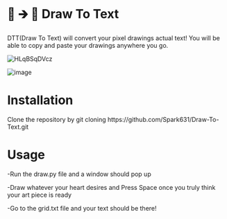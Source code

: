 # 🎨 🡲 📱 Draw To Text
DTT(Draw To Text) will convert your pixel drawings actual text!
You will be able to copy and paste your drawings anywhere you go.

![HLqBSqDVcz](https://user-images.githubusercontent.com/69885780/170386982-d93c9789-d6cb-4149-b668-ba057d6ed055.gif)

![image](https://user-images.githubusercontent.com/69885780/170387107-12d76521-a53b-4aba-9a3f-9c5919f02c14.png)

<h1>Installation</h1>
Clone the repository by git cloning https://github.com/Spark631/Draw-To-Text.git

<h1>Usage</h1>

-Run the draw.py file and a window should pop up

-Draw whatever your heart desires and Press Space once you truly think your art piece is ready

-Go to the grid.txt file and your text should be there!
